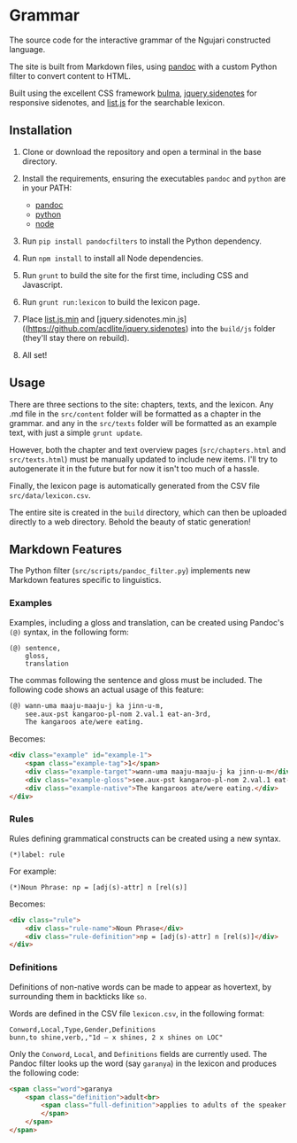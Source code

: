 # Grammar

The source code for the interactive grammar of the Ngujari constructed language.

The site is built from Markdown files, using [pandoc](http://pandoc.org/) with a
custom Python filter to convert content to HTML.

Built using the excellent CSS framework [bulma](http://bulma.io/),
[jquery.sidenotes](https://github.com/acdlite/jquery.sidenotes) for responsive
sidenotes, and [list.js](http://www.listjs.com/) for the searchable lexicon.

## Installation

1. Clone or download the repository and open a terminal in the base directory.
2. Install the requirements, ensuring the executables `pandoc` and `python` are in your PATH:

    + [pandoc](http://pandoc.org/)
    + [python](https://www.python.org/)
    + [node](https://nodejs.org/en/)

3. Run `pip install pandocfilters` to install the Python dependency.
4. Run `npm install` to install all Node dependencies.
5. Run `grunt` to build the site for the first time, including CSS and Javascript.
6. Run `grunt run:lexicon` to build the lexicon page.
7. Place [list.js.min](http://www.listjs.com/) and
   [jquery.sidenotes.min.js]((https://github.com/acdlite/jquery.sidenotes) into
   the `build/js` folder (they'll stay there on rebuild).
7. All set!

## Usage

There are three sections to the site: chapters, texts, and the lexicon. Any .md
file in the `src/content` folder will be formatted as a chapter in the grammar.
and any in the `src/texts` folder will be formatted as an example text, with
just a simple `grunt update`.

However, both the chapter and text overview pages (`src/chapters.html` and
`src/texts.html`) must be manually updated to include new items. I'll try to
autogenerate it in the future but for now it isn't too much of a hassle.

Finally, the lexicon page is automatically generated from the CSV file
`src/data/lexicon.csv`.

The entire site is created in the `build` directory, which can then be uploaded
directly to a web directory. Behold the beauty of static generation!

## Markdown Features

The Python filter (`src/scripts/pandoc_filter.py`) implements new Markdown
features specific to linguistics.

### Examples

Examples, including a gloss and translation, can be created using Pandoc's `(@)`
syntax, in the following form:

```
(@) sentence,
    gloss,
    translation
```

The commas following the sentence and gloss must be included. The following code
shows an actual usage of this feature:

```markdown
(@) wann-uma maaju-maaju-j ka jinn-u-m,
    see.aux-pst kangaroo-pl-nom 2.val.1 eat-an-3rd,
    The kangaroos ate/were eating.
```

Becomes:

```html
<div class="example" id="example-1">
    <span class="example-tag">1</span>
    <div class="example-target">wann-uma maaju-maaju-j ka jinn-u-m</div>
    <div class="example-gloss">see.aux-pst kangaroo-pl-nom 2.val.1 eat-an-3rd</div>
    <div class="example-native">The kangaroos ate/were eating.</div>
</div>
```

### Rules

Rules defining grammatical constructs can be created using a new syntax.

```
(*)label: rule

```

For example:

```
(*)Noun Phrase: np = [adj(s)-attr] n [rel(s)]
```

Becomes:

```html
<div class="rule">
    <div class="rule-name">Noun Phrase</div>
    <div class="rule-definition">np = [adj(s)-attr] n [rel(s)]</div>
</div>
```

### Definitions

Definitions of non-native words can be made to appear as hovertext, by surrounding them in backticks like ``so``.

Words are defined in the CSV file `lexicon.csv`, in the following format:

```
Conword,Local,Type,Gender,Definitions
bunn,to shine,verb,,"1d – x shines, 2 x shines on LOC"
```

Only the `Conword`, `Local`, and `Definitions` fields are currently used. The Pandoc filter looks up the word (say `garanya`) in the lexicon and produces the following code:

```html
<span class="word">garanya
    <span class="definition">adult<br>
        <span class="full-definition">applies to adults of the speaker's totem
        </span>
    </span>
</span>
```
